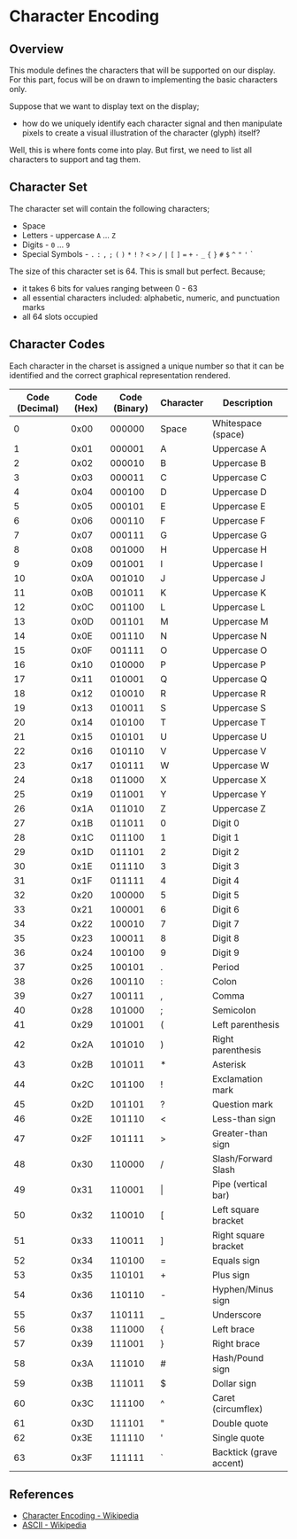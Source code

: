 # Character Encoding

## Overview

This module defines the characters that will be supported on our display. For
this part, focus will be on drawn to implementing the basic characters only.

Suppose that we want to display text on the display;

-   how do we uniquely identify each character signal and then manipulate pixels
    to create a visual illustration of the character (glyph) itself?

Well, this is where fonts come into play. But first, we need to list all
characters to support and tag them.

## Character Set

The character set will contain the following characters;

-   Space
-   Letters - uppercase `A` ... `Z`
-   Digits - `0` ... `9`
-   Special Symbols  - `.` `:` `,` `;` `(`  `)`  `*`  `!`  `?` `<`  `>` `/` `|` `[` `]` `=` `+` `-` `_` `{` `}` `#` `$` `^` `"` `'`  `

The size of this character set is 64. This is small but perfect. Because;

-   it takes 6 bits for values ranging between 0 - 63
-   all essential characters included: alphabetic, numeric, and punctuation
    marks
-   all 64 slots occupied

## Character Codes

Each character in the charset is assigned a unique number so that it can be
identified and the correct graphical representation rendered.

| **Code (Decimal)** | **Code (Hex)** | **Code (Binary)** | **Character** | **Description**         |
| ------------------ | -------------- | ----------------- | ------------- | ----------------------- |
| 0                  | 0x00           | 000000            | Space         | Whitespace (space)      |
| 1                  | 0x01           | 000001            | A             | Uppercase A             |
| 2                  | 0x02           | 000010            | B             | Uppercase B             |
| 3                  | 0x03           | 000011            | C             | Uppercase C             |
| 4                  | 0x04           | 000100            | D             | Uppercase D             |
| 5                  | 0x05           | 000101            | E             | Uppercase E             |
| 6                  | 0x06           | 000110            | F             | Uppercase F             |
| 7                  | 0x07           | 000111            | G             | Uppercase G             |
| 8                  | 0x08           | 001000            | H             | Uppercase H             |
| 9                  | 0x09           | 001001            | I             | Uppercase I             |
| 10                 | 0x0A           | 001010            | J             | Uppercase J             |
| 11                 | 0x0B           | 001011            | K             | Uppercase K             |
| 12                 | 0x0C           | 001100            | L             | Uppercase L             |
| 13                 | 0x0D           | 001101            | M             | Uppercase M             |
| 14                 | 0x0E           | 001110            | N             | Uppercase N             |
| 15                 | 0x0F           | 001111            | O             | Uppercase O             |
| 16                 | 0x10           | 010000            | P             | Uppercase P             |
| 17                 | 0x11           | 010001            | Q             | Uppercase Q             |
| 18                 | 0x12           | 010010            | R             | Uppercase R             |
| 19                 | 0x13           | 010011            | S             | Uppercase S             |
| 20                 | 0x14           | 010100            | T             | Uppercase T             |
| 21                 | 0x15           | 010101            | U             | Uppercase U             |
| 22                 | 0x16           | 010110            | V             | Uppercase V             |
| 23                 | 0x17           | 010111            | W             | Uppercase W             |
| 24                 | 0x18           | 011000            | X             | Uppercase X             |
| 25                 | 0x19           | 011001            | Y             | Uppercase Y             |
| 26                 | 0x1A           | 011010            | Z             | Uppercase Z             |
| 27                 | 0x1B           | 011011            | 0             | Digit 0                 |
| 28                 | 0x1C           | 011100            | 1             | Digit 1                 |
| 29                 | 0x1D           | 011101            | 2             | Digit 2                 |
| 30                 | 0x1E           | 011110            | 3             | Digit 3                 |
| 31                 | 0x1F           | 011111            | 4             | Digit 4                 |
| 32                 | 0x20           | 100000            | 5             | Digit 5                 |
| 33                 | 0x21           | 100001            | 6             | Digit 6                 |
| 34                 | 0x22           | 100010            | 7             | Digit 7                 |
| 35                 | 0x23           | 100011            | 8             | Digit 8                 |
| 36                 | 0x24           | 100100            | 9             | Digit 9                 |
| 37                 | 0x25           | 100101            | .             | Period                  |
| 38                 | 0x26           | 100110            | :             | Colon                   |
| 39                 | 0x27           | 100111            | ,             | Comma                   |
| 40                 | 0x28           | 101000            | ;             | Semicolon               |
| 41                 | 0x29           | 101001            | (             | Left parenthesis        |
| 42                 | 0x2A           | 101010            | )             | Right parenthesis       |
| 43                 | 0x2B           | 101011            | \*            | Asterisk                |
| 44                 | 0x2C           | 101100            | !             | Exclamation mark        |
| 45                 | 0x2D           | 101101            | ?             | Question mark           |
| 46                 | 0x2E           | 101110            | <             | Less-than sign          |
| 47                 | 0x2F           | 101111            | >             | Greater-than sign       |
| 48                 | 0x30           | 110000            | /             | Slash/Forward Slash     |
| 49                 | 0x31           | 110001            | \|            | Pipe (vertical bar)     |
| 50                 | 0x32           | 110010            | [             | Left square bracket     |
| 51                 | 0x33           | 110011            | ]             | Right square bracket    |
| 52                 | 0x34           | 110100            | =             | Equals sign             |
| 53                 | 0x35           | 110101            | +             | Plus sign               |
| 54                 | 0x36           | 110110            | -             | Hyphen/Minus sign       |
| 55                 | 0x37           | 110111            | \_            | Underscore              |
| 56                 | 0x38           | 111000            | {             | Left brace              |
| 57                 | 0x39           | 111001            | }             | Right brace             |
| 58                 | 0x3A           | 111010            | #             | Hash/Pound sign         |
| 59                 | 0x3B           | 111011            | $             | Dollar sign             |
| 60                 | 0x3C           | 111100            | ^             | Caret (circumflex)      |
| 61                 | 0x3D           | 111101            | "             | Double quote            |
| 62                 | 0x3E           | 111110            | '             | Single quote            |
| 63                 | 0x3F           | 111111            | `             | Backtick (grave accent) |

## References

-   [Character Encoding - Wikipedia](https://wikipedia.org/wiki/Character_encoding)
-   [ASCII - Wikipedia](https://wikipedia.org/wiki/ASCII)
